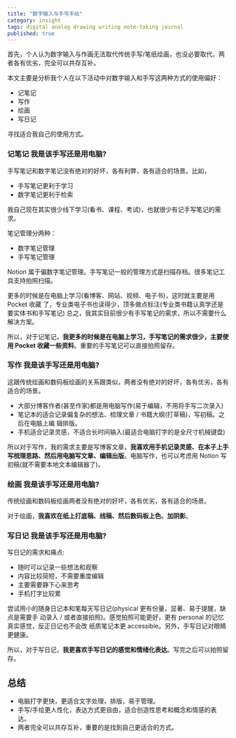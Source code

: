 ```yaml
---
title: "数字输入与手写手绘"
category: insight
tags: digital analog drawing writing note-taking journal
published: true
---
```


首先，个人认为数字输入与作画无法取代传统手写/笔纸绘画，也没必要取代，两者各有优劣，完全可以共存互补。

本文主要是分析我个人在以下活动中对数字输入和手写这两种方式的使用偏好：

- 记笔记
- 写作
- 绘画
- 写日记

寻找适合我自己的使用方式。

### 记笔记 我是该手写还是用电脑?

手写笔记和数字笔记没有绝对的好坏，各有利弊，各有适合的场景。比如，

- 手写笔记更利于学习
- 数字笔记更利于检索

我自己现在其实很少线下学习(看书、课程、考试)，也就很少有记手写笔记的需求。

笔记管理分两种：

- 数字笔记管理
- 手写笔记管理

Notion 属于偏数字笔记管理。手写笔记一般的管理方式是扫描存档。很多笔记工具支持拍照扫描。

更多的时候是在电脑上学习(看博客、网站、视频、电子书)，这时就主要是用 Pocket 收藏
了，专业类电子书也读得少，顶多做点标注(专业类书籍认真学还是要实体书和手写笔记)
总之，我其实目前很少有手写笔记的需求，所以不需要什么解决方案。

所以，对于记笔记，**我更多的时候是在电脑上学习，手写笔记的需求很少，主要使用 Pocket 收藏一些资料**。重要的手写笔记可以直接拍照留存。

### 写作 我是该手写还是用电脑?

这跟传统绘画和数码板绘画的关系跟类似，两者没有绝对的好坏，各有优劣，各有适合的场景。

- 大部分博客作者(甚至作家)都是用电脑写作(易于编辑，不用将手写二次录入)
- 笔记本的适合记录偏复杂的想法、梳理文章 / 书籍大纲(打草稿)，写初稿。之后在电脑上编
  辑排版。
- 手机适合记录灵感，不适合⻓时间输入(最适合电脑打字的是全尺寸机械键盘)

所以对于写作，我的需求主要是写博客文章，**我喜欢用手机记录灵感、在本子上手写梳理思路、然后用电脑写文章、编辑出版**。电脑写作，也可以考虑用 Notion 写初稿(就不需要本地文本编辑器了)。

### 绘画 我是该手写还是用电脑?

传统绘画和数码板绘画两者没有绝对的好坏，各有优劣，各有适合的场景。

对于绘画，**我喜欢在纸上打底稿、线稿、然后数码板上色、加阴影**。

### 写日记 我是该手写还是用电脑?

写日记的需求和痛点:

- 随时可以记录一些想法和观察
- 内容比较简短，不需要重度编辑
- 主要需要静下心来思考
- 手机打字比较累

尝试用小的随身日记本和笔每天写日记(physical 更有份量，显著、易于提醒，缺点是需要手
动录入 / 或者直接拍照)。感觉拍照可能更好，更有 personal 的记忆真实感觉，反正日记也不会改
纸质笔记本更 accessible。另外，手写日记对眼睛更健康。

所以，对于写日记，**我更喜欢手写日记的感觉和情绪化表达**。写完之后可以拍照留存。

## 总结

- 电脑打字更快，更适合文字处理，排版，易于管理。
- 手写/手绘更人性化，表达方式更自由，适合创造性思考和概念和情感的表达。
- 两者完全可以共存互补，重要的是找到自己更适合的方式。
